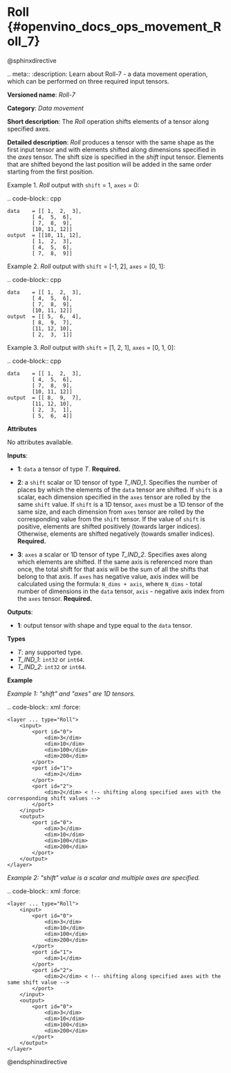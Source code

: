 # Roll {#openvino_docs_ops_movement_Roll_7}

@sphinxdirective

.. meta::
  :description: Learn about Roll-7 - a data movement operation, which can be 
                performed on three required input tensors.

**Versioned name**: *Roll-7*

**Category**: *Data movement*

**Short description**: The *Roll* operation shifts elements of a tensor along specified axes.

**Detailed description**: *Roll* produces a tensor with the same shape as the first input tensor and with elements shifted along dimensions specified in the *axes* tensor. The shift size is specified in the *shift* input tensor. Elements that are shifted beyond the last position will be added in the same order starting from the first position.

Example 1. *Roll* output with ``shift`` = 1, ``axes`` = 0:

.. code-block:: cpp

    data    = [[ 1,  2,  3],
            [ 4,  5,  6],
            [ 7,  8,  9],
            [10, 11, 12]]
    output  = [[10, 11, 12],
            [ 1,  2,  3],
            [ 4,  5,  6],
            [ 7,  8,  9]]


Example 2. *Roll* output with ``shift`` = [-1, 2], ``axes`` = [0, 1]:

.. code-block:: cpp

    data    = [[ 1,  2,  3],
            [ 4,  5,  6],
            [ 7,  8,  9],
            [10, 11, 12]]
    output  = [[ 5,  6,  4],
            [ 8,  9,  7],
            [11, 12, 10],
            [ 2,  3,  1]]


Example 3. *Roll* output with ``shift`` = [1, 2, 1], ``axes`` = [0, 1, 0]:

.. code-block:: cpp

    data    = [[ 1,  2,  3],
            [ 4,  5,  6],
            [ 7,  8,  9],
            [10, 11, 12]]
    output  = [[ 8,  9,  7],
            [11, 12, 10],
            [ 2,  3,  1],
            [ 5,  6,  4]]


**Attributes**

No attributes available.

**Inputs**:

*   **1**: ``data`` a tensor of type *T*. **Required.**

*   **2**: a ``shift`` scalar or 1D tensor of type *T_IND_1*. Specifies the number of places by which the elements of the ``data`` tensor are shifted. If ``shift`` is a scalar, each dimension specified in the ``axes`` tensor are rolled by the same ``shift`` value. If ``shift`` is a 1D tensor, ``axes`` must be a 1D tensor of the same size, and each dimension from ``axes`` tensor are rolled by the corresponding value from the ``shift`` tensor. If the value of ``shift`` is positive, elements are shifted positively (towards larger indices). Otherwise, elements are shifted negatively (towards smaller indices). **Required.**

*   **3**: ``axes`` a scalar or 1D tensor of type *T_IND_2*. Specifies axes along which elements are shifted. If the same axis is referenced more than once, the total shift for that axis will be the sum of all the shifts that belong to that axis. If ``axes`` has negative value, axis index will be calculated using the formula: ``N_dims + axis``, where ``N_dims`` - total number of dimensions in the ``data`` tensor, ``axis`` - negative axis index from the ``axes`` tensor. **Required.**


**Outputs**:

*   **1**: output tensor with shape and type equal to the ``data`` tensor.

**Types**

* *T*: any supported type.
* *T_IND_1*: ``int32`` or ``int64``.
* *T_IND_2*: ``int32`` or ``int64``.

**Example**

*Example 1: "shift" and "axes" are 1D tensors.*

.. code-block:: xml
   :force:

    <layer ... type="Roll">
        <input>
            <port id="0">
                <dim>3</dim>
                <dim>10</dim>
                <dim>100</dim>
                <dim>200</dim>
            </port>
            <port id="1">
                <dim>2</dim>
            </port>
            <port id="2">
                <dim>2</dim> < !-- shifting along specified axes with the corresponding shift values -->
            </port>
        </input>
        <output>
            <port id="0">
                <dim>3</dim>
                <dim>10</dim>
                <dim>100</dim>
                <dim>200</dim>
            </port>
        </output>
    </layer>


*Example 2: "shift" value is a scalar and multiple axes are specified.*

.. code-block:: xml
   :force:

    <layer ... type="Roll">
        <input>
            <port id="0">
                <dim>3</dim>
                <dim>10</dim>
                <dim>100</dim>
                <dim>200</dim>
            </port>
            <port id="1">
                <dim>1</dim>
            </port>
            <port id="2">
                <dim>2</dim> < !-- shifting along specified axes with the same shift value -->
            </port>
        </input>
        <output>
            <port id="0">
                <dim>3</dim>
                <dim>10</dim>
                <dim>100</dim>
                <dim>200</dim>
            </port>
        </output>
    </layer>

@endsphinxdirective

